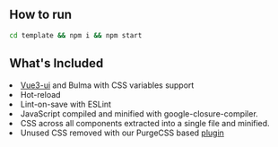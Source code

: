 ## How to run

``` bash
cd template && npm i && npm start
```

## What's Included
<li><a href="https://github.com/pathscale/vue3-ui" target="_blank" rel="noopener">Vue3-ui</a> and Bulma with CSS variables support</li>
<li>Hot-reload</li>
<li>Lint-on-save with ESLint</li>
<li>JavaScript compiled and minified with google-closure-compiler.</li>
<li>CSS across all components extracted into a single file and minified.</li>
<li>Unused CSS removed with our PurgeCSS based <a href="https://github.com/pathscale/rollup-plugin-vue3-ui-css-purge" target="_blank" rel="noopener">plugin</a></li>